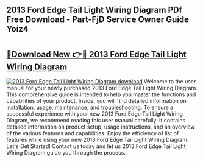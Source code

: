 ## 2013 Ford Edge Tail Light Wiring Diagram PDf Free Download - Part-FjD Service Owner Guide Yoiz4

# <h2><a href="http://dflexz.blite.top/?on=2013+Ford+Edge+Tail+Light+Wiring+Diagram">🔗Download New 👉🔴 2013 Ford Edge Tail Light Wiring Diagram</a></h2>

[![2013 Ford Edge Tail Light Wiring Diagram download](https://i.imgur.com/lujVjoI.png)](http://dflexz.blite.top/?on=2013+Ford+Edge+Tail+Light+Wiring+Diagram)
Welcome to the user manual for your newly purchased 2013 Ford Edge Tail Light Wiring Diagram. This comprehensive guide is intended to help you master the functions and capabilities of your product. Inside, you will find detailed information on installation, usage, maintenance, and troubleshooting. To ensure a successful experience with your new 2013 Ford Edge Tail Light Wiring Diagram, we recommend reading this user manual carefully. It contains detailed information on product setup, usage instructions, and an overview of the various features and capabilities. Enjoy the efficiency of list of features while using your new 2013 Ford Edge Tail Light Wiring Diagram. Let's Get Started! Contact us today and let us 2013 Ford Edge Tail Light Wiring Diagram guide you through the process.
